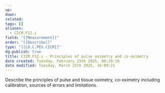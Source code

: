 ```yaml
---
up: 
down: 
related: 
tags: []
aliases:
  - CICM.F12.i
field: "[[Measurement]]"
order: "[[Describe]]"
type: "[[LO.C.PEX.CICM]]"
dg-publish: true
title: CICM.F12.i - Principles of pulse oximetry and co-oximetry
date created: Tuesday, February 25th 2025, 06:29:19
date modified: Tuesday, March 25th 2025, 16:09:21
---
```


Describe the principles of pulse and tissue oximetry, co-oximetry including calibration, sources of errors and limitations.
